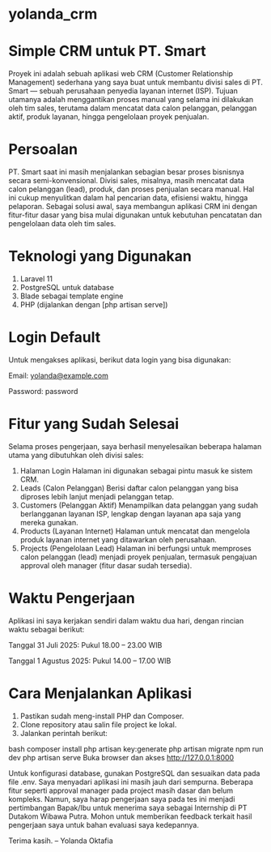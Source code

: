 # yolanda_crm
# Simple CRM untuk PT. Smart
Proyek ini adalah sebuah aplikasi web CRM (Customer Relationship Management) sederhana yang saya buat untuk membantu divisi sales di PT. Smart — sebuah perusahaan penyedia layanan internet (ISP). Tujuan utamanya adalah menggantikan proses manual yang selama ini dilakukan oleh tim sales, terutama dalam mencatat data calon pelanggan, pelanggan aktif, produk layanan, hingga pengelolaan proyek penjualan.

# Persoalan
PT. Smart saat ini masih menjalankan sebagian besar proses bisnisnya secara semi-konvensional. Divisi sales, misalnya, masih mencatat data calon pelanggan (lead), produk, dan proses penjualan secara manual. Hal ini cukup menyulitkan dalam hal pencarian data, efisiensi waktu, hingga pelaporan. Sebagai solusi awal, saya membangun aplikasi CRM ini dengan fitur-fitur dasar yang bisa mulai digunakan untuk kebutuhan pencatatan dan pengelolaan data oleh tim sales.

# Teknologi yang Digunakan
1. Laravel 11
2. PostgreSQL untuk database
3. Blade sebagai template engine
4. PHP (dijalankan dengan [php artisan serve])

# Login Default
Untuk mengakses aplikasi, berikut data login yang bisa digunakan:

Email: yolanda@example.com

Password: password

# Fitur yang Sudah Selesai
Selama proses pengerjaan, saya berhasil menyelesaikan beberapa halaman utama yang dibutuhkan oleh divisi sales:
1. Halaman Login
Halaman ini digunakan sebagai pintu masuk ke sistem CRM.
2. Leads (Calon Pelanggan)
Berisi daftar calon pelanggan yang bisa diproses lebih lanjut menjadi pelanggan tetap.
3. Customers (Pelanggan Aktif)
Menampilkan data pelanggan yang sudah berlangganan layanan ISP, lengkap dengan layanan apa saja yang mereka gunakan.
4. Products (Layanan Internet)
Halaman untuk mencatat dan mengelola produk layanan internet yang ditawarkan oleh perusahaan.
5. Projects (Pengelolaan Lead)
Halaman ini berfungsi untuk memproses calon pelanggan (lead) menjadi proyek penjualan, termasuk pengajuan approval oleh manager (fitur dasar sudah tersedia).

# Waktu Pengerjaan
Aplikasi ini saya kerjakan sendiri dalam waktu dua hari, dengan rincian waktu sebagai berikut:

Tanggal 31 Juli 2025: Pukul 18.00 – 23.00 WIB

Tanggal 1 Agustus 2025: Pukul 14.00 – 17.00 WIB

# Cara Menjalankan Aplikasi
1. Pastikan sudah meng-install PHP dan Composer.
2. Clone repository atau salin file project ke lokal.
3. Jalankan perintah berikut:

bash
composer install
php artisan key:generate
php artisan migrate
npm run dev
php artisan serve
Buka browser dan akses http://127.0.0.1:8000

Untuk konfigurasi database, gunakan PostgreSQL dan sesuaikan data pada file .env.
Saya menyadari aplikasi ini masih jauh dari sempurna. Beberapa fitur seperti approval manager pada project masih dasar dan belum kompleks. Namun, saya harap pengerjaan saya pada tes ini menjadi pertimbangan Bapak/Ibu untuk menerima saya sebagai Internship di PT Dutakom Wibawa Putra.
Mohon untuk memberikan feedback terkait hasil pengerjaan saya untuk bahan evaluasi saya kedepannya.

Terima kasih.
– Yolanda Oktafia
